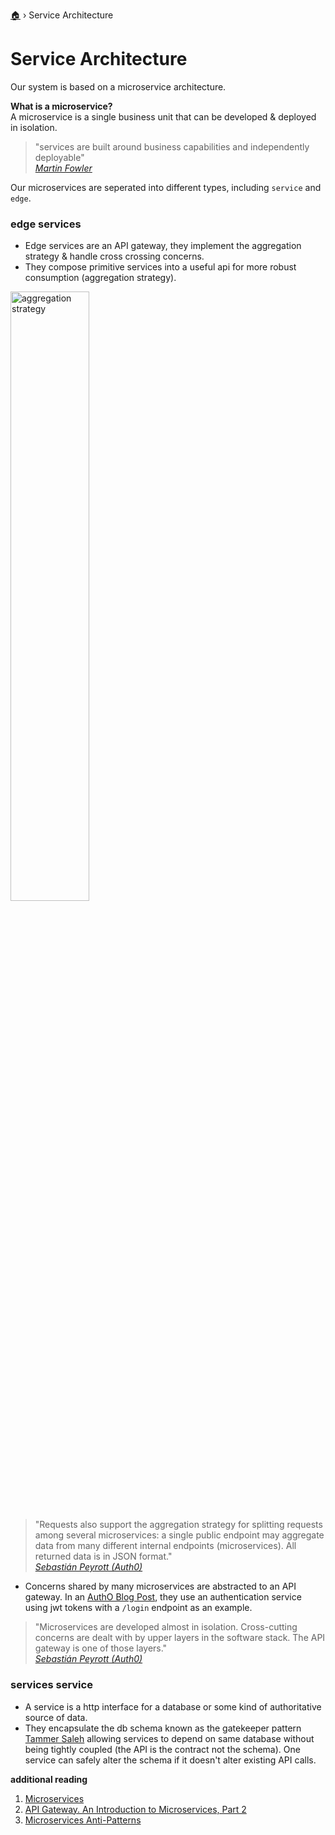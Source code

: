 [🏠](README.md) › Service Architecture

# Service Architecture

Our system is based on a microservice architecture.  

**What is a microservice?**  
A microservice is a single business unit that can be developed & deployed in isolation.  

> "services are built around business capabilities and independently deployable"  
<cite>_[Martin Fowler](http://martinfowler.com/articles/microservices.html)_</cite>

Our microservices are seperated into different types, including `service` and `edge`.

### edge services
- Edge services are an API gateway, they implement the aggregation strategy & handle cross crossing concerns.  
- They compose primitive services into a useful api for more robust consumption (aggregation strategy).

<img src="https://cdn.auth0.com/blog/microservices/aggregation.png" alt="aggregation strategy" width="50%" />

> "Requests also support the aggregation strategy for splitting requests among several microservices: a single public endpoint may aggregate data from many different internal endpoints (microservices). All returned data is in JSON format."  
<cite>_[Sebastián Peyrott (Auth0)](https://auth0.com/blog/an-introduction-to-microservices-part-2-API-gateway/)_</cite>

- Concerns shared by many microservices are abstracted to an API gateway. In an [AuthO Blog Post](), they use an authentication service using jwt tokens with a `/login` endpoint as an example.  

> "Microservices are developed almost in isolation. Cross-cutting concerns are dealt with by upper layers in the software stack. The API gateway is one of those layers."  
<cite>_[Sebastián Peyrott (Auth0)](https://auth0.com/blog/an-introduction-to-microservices-part-2-API-gateway/)_</cite>

### services service

- A service is a http interface for a database or some kind of authoritative source of data.  
- They encapsulate the db schema known as the gatekeeper pattern [Tammer Saleh](https://youtu.be/I56HzTKvZKc?t=6m15s) allowing services to depend on same database without being tightly coupled (the API is the contract not the schema). One service can safely alter the schema if it doesn't alter existing API calls.  

**additional reading**  
1. [Microservices](http://martinfowler.com/articles/microservices.html)
2. [API Gateway. An Introduction to Microservices, Part 2](https://auth0.com/blog/an-introduction-to-microservices-part-2-API-gateway/)
3. [Microservices Anti-Patterns](https://youtu.be/I56HzTKvZKc?t=6m15s)
